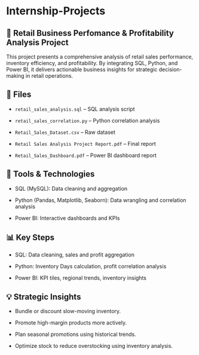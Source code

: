 # Internship-Projects
## 🛒 Retail Business Perfomance & Profitability Analysis Project
This project presents a comprehensive analysis of retail sales performance, inventory efficiency, and profitability. By integrating SQL, Python, and Power BI, it delivers actionable business insights for strategic decision-making in retail operations.

## 📂 Files
- `retail_sales_analysis.sql` – SQL analysis script

- `retail_sales_correlation.py` – Python correlation analysis

- `Retail_Sales_Dataset.csv` – Raw dataset

- `Retail Sales Analysis Project Report.pdf` – Final report

- `Retail_Sales_Dashboard.pdf` – Power BI dashboard report

## 🔧 Tools & Technologies
- SQL (MySQL): Data cleaning and aggregation

- Python (Pandas, Matplotlib, Seaborn): Data wrangling and correlation analysis

- Power BI: Interactive dashboards and KPIs

## 📊 Key Steps
- SQL: Data cleaning, sales and profit aggregation

- Python: Inventory Days calculation, profit correlation analysis

- Power BI: KPI tiles, regional trends, inventory insights

## 💡 Strategic Insights
- Bundle or discount slow-moving inventory.

- Promote high-margin products more actively.

- Plan seasonal promotions using historical trends.

- Optimize stock to reduce overstocking using inventory analysis.
